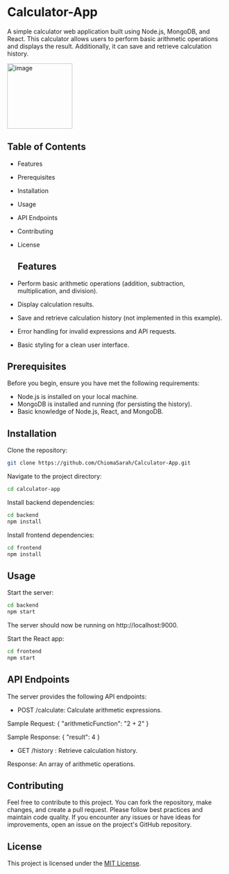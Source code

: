 # Calculator-App

A simple calculator web application built using Node.js, MongoDB, and React. This calculator allows users to perform basic arithmetic operations and displays the result. Additionally, it can save and retrieve calculation history.

<img width="150" alt="image" src="https://github.com/ChiomaSarah/Calculator-App/assets/78868674/758e864f-2d93-467b-84bb-044a17ccf6a8">

## Table of Contents

- Features
- Prerequisites
- Installation
- Usage
- API Endpoints
- Contributing
- License

  ## Features

- Perform basic arithmetic operations (addition, subtraction, multiplication, and division).
- Display calculation results.
- Save and retrieve calculation history (not implemented in this example).
- Error handling for invalid expressions and API requests.
- Basic styling for a clean user interface.

## Prerequisites

Before you begin, ensure you have met the following requirements:

- Node.js is installed on your local machine.
- MongoDB is installed and running (for persisting the history).
- Basic knowledge of Node.js, React, and MongoDB.

## Installation

Clone the repository:

```bash
git clone https://github.com/ChiomaSarah/Calculator-App.git
```

Navigate to the project directory:

```bash
cd calculator-app
```

Install backend dependencies:

```bash
cd backend
npm install
```

Install frontend dependencies:

```bash
cd frontend
npm install
```

## Usage

Start the server:

```bash
cd backend
npm start
```

The server should now be running on http://localhost:9000.

Start the React app:

```bash
cd frontend
npm start
```

## API Endpoints

The server provides the following API endpoints:

- POST /calculate: Calculate arithmetic expressions.

Sample Request: { "arithmeticFunction": "2 + 2" }

Sample Response: { "result": 4 }

- GET /history : Retrieve calculation history.

Response: An array of arithmetic operations.

## Contributing

Feel free to contribute to this project. You can fork the repository, make changes, and create a pull request. Please follow best practices and maintain code quality. If you encounter any issues or have ideas for improvements, open an issue on the project's GitHub repository.

## License

This project is licensed under the [MIT License](https://choosealicense.com/licenses/mit/).
